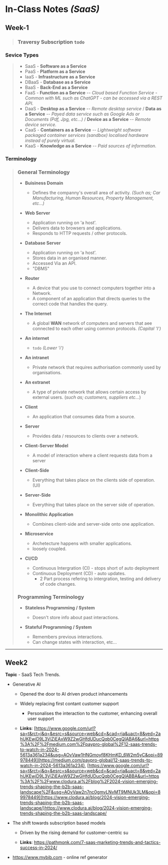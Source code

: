 # In-Class Notes _(SaaS)_

## Week-1
> ### Traversy Subscription `todo`

### Sevice Types
> - SaaS - __Software as a Service__
> - PaaS - __Platform as a Service__
> - IaaS - __Infrastructure as a Service__
> - DBaaS - __Database as a Service__
> - BaaS - __Back-End as a Service__
> - FaaS - __Function as a Service__  -- *Cloud based Function Service - Common with ML such as ChatGPT - can be accessed via a REST API.*
> - DaaS - __Desktop as a Service__ -- *Remote desktop service* / __Data as a Service__ -- *Payed data service such as Google Ads or Documents (Pdf, Jpg, etc...)* / __Device as a Service__ -- *Remote device service.*
> - CaaS - __Containers as a Service__ -- *Lightweight software packaged container services (sandbox) localised hardware instead of purely virtual.*
> - KaaS - __Knowledge as a Service__ -- *Paid sources of information.*

### Terminology
> ### General Terminology
> - **Buisiness Domain**
>   - Defines the companny's overall area of activity. _(Such as; Car Manufacturing, Human Resources, Property Management, etc...)_
>
> - **Web Server**
>   - Application running on 'a host'.
>   - Delivers data to browsers and applications.
>   - Responds to HTTP requests / other protocols.
>
> - **Database Server**
>   - Application running on 'a host'.
>   - Stores data in an organised manner.
>   - Accessed Via an API.
>   - "DBMS"
>
> - **Router**
>   - A device that you use to connect computers together into a Network.
>   - A component of an application that directs queries to the correct code that handles the query.
>
> - **The Internet**
>   - A global **WAN** network of computers and servers that aee connected to each other using common protocols. _(Capital 'I')_
>
> - **An internet**
>   - `todo` _(Lower 'i')_
>
> - **An intranet**
>   - Private network that requires authorisation commonly used by organisations.
>
> - **An extranet**
>   - A type of private network that allows certain access by external users. (_such as; customers, suppliers etc..._)
>
> - **Client**
>   - An application that consumes data from a source.
>
> - **Server**
>   - Provides data / resources to clients over a network.
>
> - **Client-Server Model**
>   - A model of interaction where a client requests data from a server
>
> - **Client-Side**
>   - Everything that takes place on the clients side of operation. (UI)
>  
> - **Server-Side**
>   - Everything that takes place on the server side of operation.
> 
> - **Monolithic Application**
>   - Combines client-side and server-side onto one application.
>  
> - **Microservice**
>   - Archetecture happens with smaller applications.
>   - loosely coupled.
>  
> - **CI/CD**
>   - Continuous Intergration (CI) - stops short of auto deployment
>   - Continuous Deployment (CD) - auto updates.
>     - 2 Part process refering to intergration, testing and delivery of code changes.
>
> ### Programming Terminology
> - **Stateless Programming / System**
>   - Doesn't store info about past interactions.
>
> - **Stateful Programming / System**
>   - Remembers previous interactions.
>   - Can change states with interaction, etc...

---

## Week2
**Topic** - SaaS Tech Trends.


- Generative AI
  - Opened the door to AI driven product inhancements
  - Widely replacing first contant customer support
    - Personalises the interaction to the customer, enhancing overall user support

  - **Links**: [https://www.google.com/url?sa=t&rct=j&q=&esrc=s&source=web&cd=&cad=rja&uact=8&ved=2ahUKEwjD9L3ViZiEAxW9Z2wGHfdUDucQqb0CegQIABA6&url=https%3A%2F%2Fmedium.com%2Fpaypro-global%2F12-saas-trends-to-watch-in-2024-5613a361a234&usg=AOvVaw1HNGmoyf8KHmKD_6W2m5yC&opi=89978449](https://medium.com/paypro-global/12-saas-trends-to-watch-in-2024-5613a361a234), [https://www.google.com/url?sa=t&rct=j&q=&esrc=s&source=web&cd=&cad=rja&uact=8&ved=2ahUKEwjD9L3ViZiEAxW9Z2wGHfdUDucQqb0CegQIABBA&url=https%3A%2F%2Fwww.clodura.ai%2Fblog%2F2024-vision-emerging-trends-shaping-the-b2b-saas-landscape%2F&usg=AOvVaw2n7nc0gmvLNvMT9MNUk3LM&opi=89978449](https://www.clodura.ai/blog/2024-vision-emerging-trends-shaping-the-b2b-saas-landscape/)https://www.clodura.ai/blog/2024-vision-emerging-trends-shaping-the-b2b-saas-landscape/

- The shift towards subscription based models
  - Driven by the rising demand for customer-centric su 

  - **Links**: https://pathmonk.com/7-saas-marketing-trends-and-tactics-success-in-2024/ 



- https://www.mybib.com - online ref generator
   
